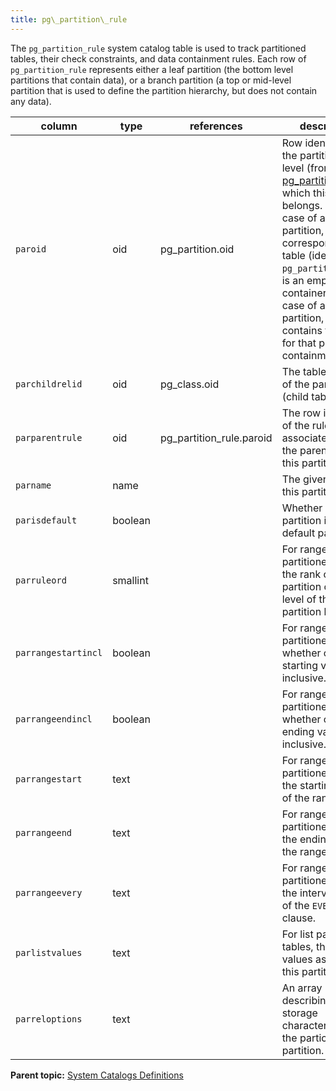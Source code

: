 ```yaml
---
title: pg\_partition\_rule 
---
```


The `pg_partition_rule` system catalog table is used to track partitioned tables, their check constraints, and data containment rules. Each row of `pg_partition_rule` represents either a leaf partition \(the bottom level partitions that contain data\), or a branch partition \(a top or mid-level partition that is used to define the partition hierarchy, but does not contain any data\).

|column|type|references|description|
|------|----|----------|-----------|
|`paroid`|oid|pg\_partition.oid|Row identifier of the partitioning level \(from [pg\_partition](pg_partition.html)\) to which this partition belongs. In the case of a branch partition, the corresponding table \(identified by `pg_partition_rule`\) is an empty container table. In case of a leaf partition, the table contains the rows for that partition containment rule.|
|`parchildrelid`|oid|pg\_class.oid|The table identifier of the partition \(child table\).|
|`parparentrule`|oid|pg\_partition\_rule.paroid|The row identifier of the rule associated with the parent table of this partition.|
|`parname`|name| |The given name of this partition.|
|`parisdefault`|boolean| |Whether or not this partition is a default partition.|
|`parruleord`|smallint| |For range partitioned tables, the rank of this partition on this level of the partition hierarchy.|
|`parrangestartincl`|boolean| |For range partitioned tables, whether or not the starting value is inclusive.|
|`parrangeendincl`|boolean| |For range partitioned tables, whether or not the ending value is inclusive.|
|`parrangestart`|text| |For range partitioned tables, the starting value of the range.|
|`parrangeend`|text| |For range partitioned tables, the ending value of the range.|
|`parrangeevery`|text| |For range partitioned tables, the interval value of the `EVERY` clause.|
|`parlistvalues`|text| |For list partitioned tables, the list of values assigned to this partition.|
|`parreloptions`|text| |An array describing the storage characteristics of the particular partition.|

**Parent topic:** [System Catalogs Definitions](../system_catalogs/catalog_ref-html.html)


